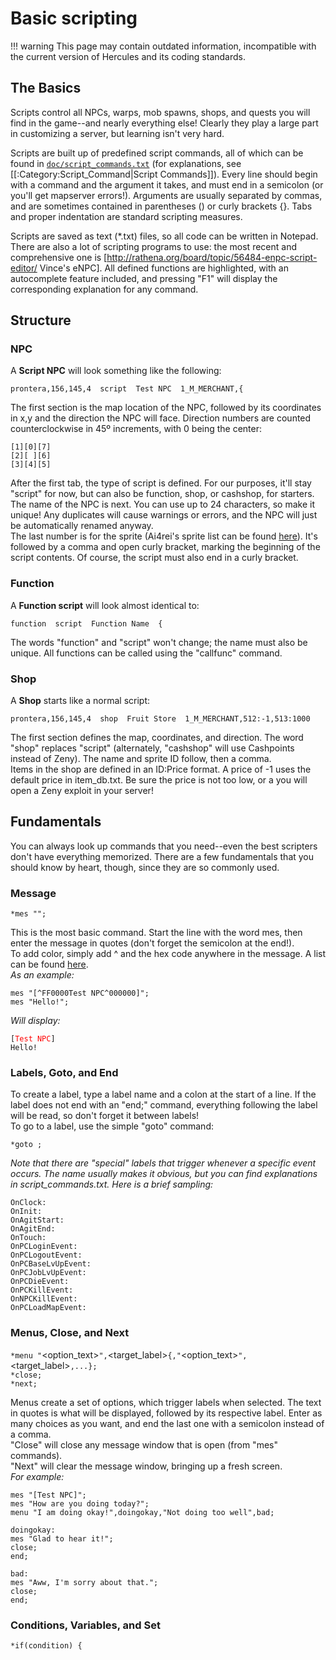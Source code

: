 # Basic scripting

!!! warning
	This page may contain outdated information, incompatible with the current version of Hercules and its coding standards.

## The Basics

Scripts control all NPCs, warps, mob spawns, shops, and quests you will find in the game--and nearly everything else!  Clearly they play a large part in customizing a server, but learning isn't very hard.

Scripts are built up of predefined script commands, all of which can be found in [`doc/script_commands.txt`](https://github.com/HerculesWS/Hercules/blob/stable/doc/script_commands.txt) (for explanations, see [[:Category:Script_Command|Script Commands]]).  Every line should begin with a command and the argument it takes, and must end in a semicolon (or you'll get mapserver errors!).  Arguments are usually separated by commas, and are sometimes contained in parentheses () or curly brackets {}.  Tabs and proper indentation are standard scripting measures.

Scripts are saved as text (*.txt) files, so all code can be written in Notepad.  There are also a lot of scripting programs to use: the most recent and comprehensive one is [http://rathena.org/board/topic/56484-enpc-script-editor/ Vince's eNPC]. All defined functions are highlighted, with an autocomplete feature included, and pressing "F1" will display the corresponding explanation for any command.

## Structure

### NPC

A **Script NPC** will look something like the following:

`prontera,156,145,4 `<tab>` script `<tab>` Test NPC `<tab>` 1_M_MERCHANT,{`

The first section is the map location of the NPC, followed by its coordinates in x,y and the direction the NPC will
face. Direction numbers are counted counterclockwise in 45º increments, with 0 being the center:  

```
[1][0][7]
[2][ ][6]
[3][4][5]
```

After the first tab, the type of script is defined. For our purposes, it'll stay "script" for now, but can also be
function, shop, or cashshop, for starters.  
The name of the NPC is next. You can use up to 24 characters, so make it unique! Any duplicates will cause warnings or
errors, and the NPC will just be automatically renamed anyway.  
The last number is for the sprite (Ai4rei's sprite list can be found [here](http://nn.ai4rei.net/dev/npclist/)). It's
followed by a comma and open curly bracket, marking the beginning of the script contents. Of course, the script must
also end in a curly bracket.  

### Function

A **Function script** will look almost identical to:

`function `<tab>` script `<tab>` Function Name `<tab>` {`

The words "function" and "script" won't change; the name must also be unique. All functions can be called using the
"callfunc" command.  

### Shop

A **Shop** starts like a normal script:

`prontera,156,145,4 `<tab>` shop `<tab>` Fruit Store `<tab>` 1_M_MERCHANT,512:-1,513:1000`

The first section defines the map, coordinates, and direction. The word "shop" replaces "script" (alternately,
"cashshop" will use Cashpoints instead of Zeny). The name and sprite ID follow, then a comma.  
Items in the shop are defined in an ID:Price format. A price of -1 uses the default price in item_db.txt. Be sure the
price is not too low, or a you will open a Zeny exploit in your server!  

## Fundamentals

You can always look up commands that you need--even the best scripters don't have everything memorized. There are a few
fundamentals that you should know by heart, though, since they are so commonly used.

### Message

`*mes "`<string>`";`

This is the most basic command. Start the line with the word mes, then enter the message in quotes (don't forget the
semicolon at the end!).  
To add color, simply add ^ and the hex code anywhere in the message. A list can be found
[here](http://www.immigration-usa.com/html_colors.html).  
*As an example:*

`mes "[^FF0000Test NPC^000000]";`  
`mes "Hello!";`

*Will display:*

`[`<span style="color:#FF0000;">`Test NPC`</span>`]`  
`Hello!`

### Labels, Goto, and End

To create a label, type a label name and a colon at the start of a line. If the label does not end with an "end;"
command, everything following the label will be read, so don't forget it between labels!  
To go to a label, use the simple "goto" command:

`*goto `<label>`;`

*Note that there are "special" labels that trigger whenever a specific event occurs. The name usually makes it obvious,
but you can find explanations in script_commands.txt. Here is a brief sampling:*

`OnClock`<hour><minute>`:`  
`OnInit:`  
`OnAgitStart:`  
`OnAgitEnd:`  
`OnTouch:`  
`OnPCLoginEvent:`  
`OnPCLogoutEvent:`  
`OnPCBaseLvUpEvent:`  
`OnPCJobLvUpEvent:`  
`OnPCDieEvent:`  
`OnPCKillEvent:`  
`OnNPCKillEvent:`  
`OnPCLoadMapEvent:`

### Menus, Close, and Next

`*menu "`<option_text>`",`<target_label>`{,"`<option_text>`",`<target_label>`,...};`  
`*close;`  
`*next;`

Menus create a set of options, which trigger labels when selected. The text in quotes is what will be displayed,
followed by its respective label. Enter as many choices as you want, and end the last one with a semicolon instead of a
comma.  
"Close" will close any message window that is open (from "mes" commands).  
"Next" will clear the message window, bringing up a fresh screen.  
*For example:*

`mes "[Test NPC]";`  
`mes "How are you doing today?";`  
`menu "I am doing okay!",doingokay,"Not doing too well",bad;`  
  
`doingokay:`  
`mes "Glad to hear it!";`  
`close;`  
`end;`  
  
`bad:`  
`mes "Aww, I'm sorry about that.";`  
`close;`  
`end;`

### Conditions, Variables, and Set

`*if(condition) {`

<script>

;}

`*else {`

<script>

;} Conditional statements "if" and "else" are the same as anywhere else. Multiple conditions can be specified: \|\|
means *or*, while && means *and*. == is *equal*, != is *not equal*. Inequalities can be used as well (\<, \>, \<=,
\>=).  
The "else" can be omitted, and the brackets aren't necessary unless multiple commands follow a conditional statement.  
The type of variable used is defined in the name. There are permanent and temporary variables, as well as scope
(temporary NPC), character, global, and global account. The default type is an integer, and adding \$ as a suffix
creates a string.  
Here are some example types, taken from script_commands.txt:

`name  - permanent character integer variable`  
`name$ - permanent character string variable`  
`@name  - temporary character integer variable`  
`@name$ - temporary character string variable`  
`$name  - permanent global integer variable`  
`$name$ - permanent global string variable`  
`$@name  - temporary global integer variable`  
`$@name$ - temporary global string variable`  
`.name  - NPC integer variable`  
`.name$ - NPC string variable`  
`.@name  - scope integer variable`  
`.@name$ - scope string variable`  
`#name  - permanent local account integer variable`  
`#name$ - permanent local account string variable`  
`##name  - permanent global account integer variable`  
`##name$ - permanent global account string variable`

The "set" command is used to give a value (or string) to a variable:

`*set `<variable>`,`<expression>`;`

*The following script will pick a random number, store it as the temporary scope variable .@random, and display two
different messages depending on the result:*

`set .@random, rand(1,2);`  
`if (.@random == 1) { mes "I like you! :D"; }`  
`else { mes "I don't like you.  Get out of here!"; }`  
`close;`

### Duplicating

It would be a huge waste of time and space to code the same NPC over and over again. By duplication, an NPC can be
created in multiple locations.  
Take a look at our old Test NPC:

`prontera,156,145,4 `<tab>` script `<tab>` Test NPC `<tab>` 1_M_MERCHANT,{`

To be able to duplicate this, we will change the heading to this:

`- `<tab>` script `<tab>` Test NPC#01::testnpc `<tab>` 1_M_MERCHANT,{`

The location doesn't need to be defined in the NPC, since it will be in the duplicates.  
The displayed name remains "Test NPC". But since NPC names must be unique, adding \#01 separates this one from the rest,
which will be \#02, \#03, etc. Lastly, ::testnpc is the reference name used for duplicating NPCs; this part is not
displayed on the screen.  
After creating the base NPC, duplicates can be added anywhere to any file, so long as you use the same NPC name:

`spl_fild03,150,150,7 `<tab>` duplicate(testnpc) `<tab>` Test NPC `<tab>` 1_M_MERCHANT`  
`niflheim,50,50,2 `<tab>` duplicate(testnpc) `<tab>` Test NPC `<tab>` 1_M_MERCHANT`  
`tha_scene01,140,190,4 `<tab>` duplicate(testnpc) `<tab>` Test NPC `<tab>` 1_M_MERCHANT`

The first part is *map,x,y,direction*, as you're probably used to by now.  
To define a duplicate, the word "duplicate" followed by the NPC, in parentheses, is needed. The last two parameters are
the display name and NPC view constant (actual name of the npc sprite, yes, you can change these, too!).

## Finished Product

Here is an example using the features explained above:

`prontera,156,145,4 script Test NPC::test 4_WHIKEBAIN,{`  
`    mes "Hello, how are you?";`  
`    mes "I am fine, how are you?";`  
`    menu "I am doing okay!",-,"Not doing too good",bad;`  
`    mes "That's good, I'm glad to hear that";`  
`    close;`  
  
`bad:`  
`    mes "Awww, that makes me a bit ^FF0000sad^000000. Sorry to hear that.";`  
`    next;`  
`    mes "Would you like some zeny to help yourself feel better?";`  
`    next;`  
`    menu "Sure, give it to me!",L_zeny,"Naw, No zeny for me",-;`  
`    close;`  
  
`L_Zeny:`  
`    mes "I can only give you zeny if you have 10,000 or less.";`  
`    if (Zeny > 10000) goto toomuch;`  
`    mes "You have 10,000 zeny or less, I see.";`  
`    set Zeny,Zeny+10000;`  
`    next;`  
`    mes "Hope you feel better!";`  
`    close;`  
  
`toomuch:`  
`    mes "You have over 10,000 zeny, you must feel really good about yourself!";`  
`    close;`  
`}`  
  
`lhz_dun01,157,285,4 duplicate(test) Test NPC 4_F_AGENTKAFRA`  
`hu_fild05,186,210,4 duplicate(test) Test NPC 4_F_AGENTKAFRA`  
`yuno_fild07,221,179,4 duplicate(test) Test NPC 4_F_AGENTKAFRA`  
`tha_scene01,139,194,1 duplicate(test) Test NPC 4_F_AGENTKAFRA`

## Adding Scripts

For an NPC to be loaded, it needs to be added to a .conf file. This is typically *npc/scripts_custom.conf*.  
Add a line, and enter your NPC file in the following format:

`npc: npc/path/to/script.txt`

That's it! You're finished!

## External Links

**Reference Manuals for scriping commands**

- \[\`doc/script_commands.txt\`\](https://github.com/HerculesWS/Hercules/blob/stable/doc/script_commands.txt) Original
  documentation

**Sprite lists**

- <http://nn.ai4rei.net/dev/npclist/>

**Color Charts**

- <http://www.immigration-usa.com/html_colors.html>
- <http://www.december.com/html/spec/colorcodes.html>
- [Hex triplet](https://en.wikipedia.org/wiki/Hex_triplet)
- <http://www.colorschemer.com/online.html>

**Support, Request and Release**

- [Scripting support on Hercules Boards](https://herc.ws/board/forum/22-script-support/)
- \#Hercules on irc.rizon.net : Main Hercules channel.
